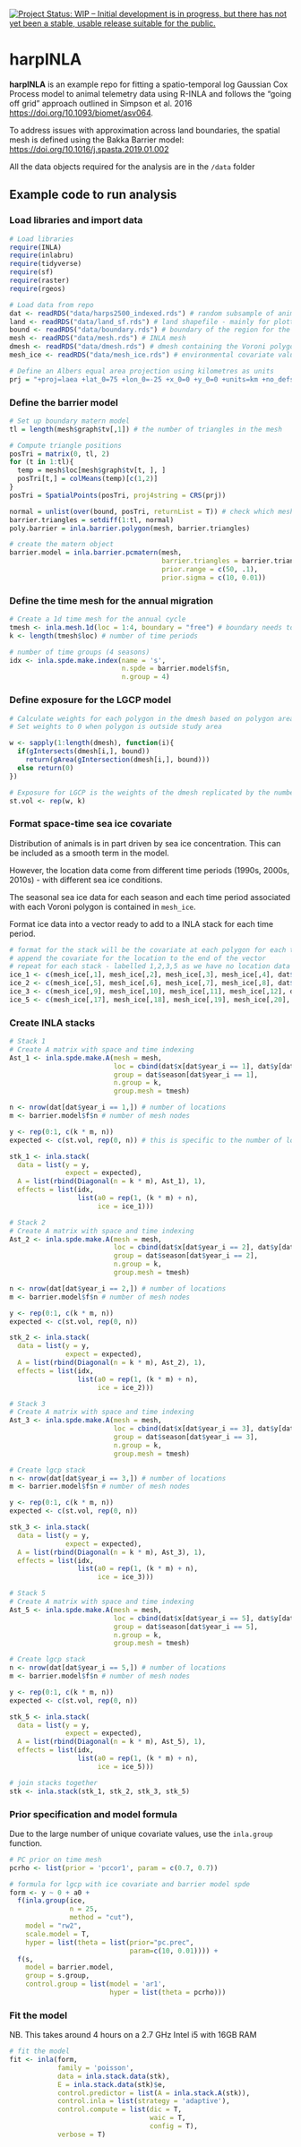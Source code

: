 <!-- README.md is generated from README.Rmd. Please edit that file -->
[![Project Status: WIP – Initial development is in progress, but there
has not yet been a stable, usable release suitable for the
public.](https://www.repostatus.org/badges/latest/wip.svg)](https://www.repostatus.org/#wip)

harpINLA
========

**harpINLA** is an example repo for fitting a spatio-temporal log
Gaussian Cox Process model to animal telemetry data using R-INLA and
follows the “going off grid” approach outlined in Simpson et al. 2016
<a href="https://doi.org/10.1093/biomet/asv064" class="uri">https://doi.org/10.1093/biomet/asv064</a>.

To address issues with approximation across land boundaries, the spatial
mesh is defined using the Bakka Barrier model:
<a href="https://doi.org/10.1016/j.spasta.2019.01.002" class="uri">https://doi.org/10.1016/j.spasta.2019.01.002</a>

All the data objects required for the analysis are in the `/data` folder

Example code to run analysis
----------------------------

### Load libraries and import data

``` r
# Load libraries
require(INLA)
require(inlabru)
require(tidyverse)
require(sf)
require(raster)
require(rgeos)

# Load data from repo
dat <- readRDS("data/harps2500_indexed.rds") # random subsample of animal locations
land <- readRDS("data/land_sf.rds") # land shapefile - mainly for plotting
bound <- readRDS("data/boundary.rds") # boundary of the region for the INLA barrier model
mesh <- readRDS("data/mesh.rds") # INLA mesh
dmesh <- readRDS("data/dmesh.rds") # dmesh containing the Voroni polygons
mesh_ice <- readRDS("data/mesh_ice.rds") # environmental covariate values for the dmesh

# Define an Albers equal area projection using kilometres as units
prj = "+proj=laea +lat_0=75 +lon_0=-25 +x_0=0 +y_0=0 +units=km +no_defs +ellps=WGS84"
```

### Define the barrier model

``` r
# Set up boundary matern model
tl = length(mesh$graph$tv[,1]) # the number of triangles in the mesh

# Compute triangle positions
posTri = matrix(0, tl, 2) 
for (t in 1:tl){
  temp = mesh$loc[mesh$graph$tv[t, ], ]
  posTri[t,] = colMeans(temp)[c(1,2)] 
}
posTri = SpatialPoints(posTri, proj4string = CRS(prj))

normal = unlist(over(bound, posTri, returnList = T)) # check which mesh triangles are inside the normal area
barrier.triangles = setdiff(1:tl, normal)
poly.barrier = inla.barrier.polygon(mesh, barrier.triangles)

# create the matern object
barrier.model = inla.barrier.pcmatern(mesh,
                                      barrier.triangles = barrier.triangles,
                                      prior.range = c(50, .1),
                                      prior.sigma = c(10, 0.01))
```

### Define the time mesh for the annual migration

``` r
# Create a 1d time mesh for the annual cycle
tmesh <- inla.mesh.1d(loc = 1:4, boundary = "free") # boundary needs to be changed to 'cyclic' but this increases computation time
k <- length(tmesh$loc) # number of time periods

# number of time groups (4 seasons)
idx <- inla.spde.make.index(name = 's',
                            n.spde = barrier.model$f$n,
                            n.group = 4)
```

### Define exposure for the LGCP model

``` r
# Calculate weights for each polygon in the dmesh based on polygon area
# Set weights to 0 when polygon is outside study area

w <- sapply(1:length(dmesh), function(i){
  if(gIntersects(dmesh[i,], bound))
    return(gArea(gIntersection(dmesh[i,], bound)))
  else return(0)
})

# Exposure for LGCP is the weights of the dmesh replicated by the number of seasons in the time mesh
st.vol <- rep(w, k)
```

### Format space-time sea ice covariate

Distribution of animals is in part driven by sea ice concentration. This
can be included as a smooth term in the model.

However, the location data come from different time periods (1990s,
2000s, 2010s) - with different sea ice conditions.

The seasonal sea ice data for each season and each time period
associated with each Voroni polygon is contained in `mesh_ice`.

Format ice data into a vector ready to add to a INLA stack for each time
period.

``` r
# format for the stack will be the covariate at each polygon for each time point in the 1d mesh
# append the covariate for the location to the end of the vector
# repeat for each stack - labelled 1,2,3,5 as we have no location data for time period 4
ice_1 <- c(mesh_ice[,1], mesh_ice[,2], mesh_ice[,3], mesh_ice[,4], dat$ice[dat$year_i == 1]) # seasonal ice and add location ice
ice_2 <- c(mesh_ice[,5], mesh_ice[,6], mesh_ice[,7], mesh_ice[,8], dat$ice[dat$year_i == 2])
ice_3 <- c(mesh_ice[,9], mesh_ice[,10], mesh_ice[,11], mesh_ice[,12], dat$ice[dat$year_i == 3])
ice_5 <- c(mesh_ice[,17], mesh_ice[,18], mesh_ice[,19], mesh_ice[,20], dat$ice[dat$year_i == 5])
```

### Create INLA stacks

``` r
# Stack 1
# Create A matrix with space and time indexing
Ast_1 <- inla.spde.make.A(mesh = mesh,
                          loc = cbind(dat$x[dat$year_i == 1], dat$y[dat$year_i == 1]),
                          group = dat$season[dat$year_i == 1],
                          n.group = k,
                          group.mesh = tmesh)

n <- nrow(dat[dat$year_i == 1,]) # number of locations
m <- barrier.model$f$n # number of mesh nodes

y <- rep(0:1, c(k * m, n))
expected <- c(st.vol, rep(0, n)) # this is specific to the number of locations in each time point

stk_1 <- inla.stack(
  data = list(y = y,
              expect = expected), 
  A = list(rbind(Diagonal(n = k * m), Ast_1), 1), 
  effects = list(idx,
                 list(a0 = rep(1, (k * m) + n),
                      ice = ice_1)))

# Stack 2
# Create A matrix with space and time indexing
Ast_2 <- inla.spde.make.A(mesh = mesh,
                          loc = cbind(dat$x[dat$year_i == 2], dat$y[dat$year_i == 2]),
                          group = dat$season[dat$year_i == 2],
                          n.group = k,
                          group.mesh = tmesh)

n <- nrow(dat[dat$year_i == 2,]) # number of locations
m <- barrier.model$f$n # number of mesh nodes

y <- rep(0:1, c(k * m, n))
expected <- c(st.vol, rep(0, n))

stk_2 <- inla.stack(
  data = list(y = y,
              expect = expected), 
  A = list(rbind(Diagonal(n = k * m), Ast_2), 1), 
  effects = list(idx,
                 list(a0 = rep(1, (k * m) + n),
                      ice = ice_2)))

# Stack 3
# Create A matrix with space and time indexing
Ast_3 <- inla.spde.make.A(mesh = mesh,
                          loc = cbind(dat$x[dat$year_i == 3], dat$y[dat$year_i == 3]),
                          group = dat$season[dat$year_i == 3],
                          n.group = k,
                          group.mesh = tmesh)

# Create lgcp stack
n <- nrow(dat[dat$year_i == 3,]) # number of locations
m <- barrier.model$f$n # number of mesh nodes

y <- rep(0:1, c(k * m, n))
expected <- c(st.vol, rep(0, n))

stk_3 <- inla.stack(
  data = list(y = y,
              expect = expected), 
  A = list(rbind(Diagonal(n = k * m), Ast_3), 1), 
  effects = list(idx,
                 list(a0 = rep(1, (k * m) + n),
                      ice = ice_3)))

# Stack 5
# Create A matrix with space and time indexing
Ast_5 <- inla.spde.make.A(mesh = mesh,
                          loc = cbind(dat$x[dat$year_i == 5], dat$y[dat$year_i == 5]),
                          group = dat$season[dat$year_i == 5],
                          n.group = k,
                          group.mesh = tmesh)

# Create lgcp stack
n <- nrow(dat[dat$year_i == 5,]) # number of locations
m <- barrier.model$f$n # number of mesh nodes

y <- rep(0:1, c(k * m, n))
expected <- c(st.vol, rep(0, n))

stk_5 <- inla.stack(
  data = list(y = y,
              expect = expected), 
  A = list(rbind(Diagonal(n = k * m), Ast_5), 1), 
  effects = list(idx,
                 list(a0 = rep(1, (k * m) + n),
                      ice = ice_5)))

# join stacks together
stk <- inla.stack(stk_1, stk_2, stk_3, stk_5)
```

### Prior specification and model formula

Due to the large number of unique covariate values, use the `inla.group`
function.

``` r
# PC prior on time mesh
pcrho <- list(prior = 'pccor1', param = c(0.7, 0.7))

# formula for lgcp with ice covariate and barrier model spde
form <- y ~ 0 + a0 + 
  f(inla.group(ice,
               n = 25,
               method = "cut"),
    model = "rw2",
    scale.model = T,
    hyper = list(theta = list(prior="pc.prec",
                              param=c(10, 0.01)))) + 
  f(s,
    model = barrier.model,
    group = s.group,
    control.group = list(model = 'ar1',
                         hyper = list(theta = pcrho)))
```

### Fit the model

NB. This takes around 4 hours on a 2.7 GHz Intel i5 with 16GB RAM

``` r
# fit the model
fit <- inla(form,
            family = 'poisson',
            data = inla.stack.data(stk),
            E = inla.stack.data(stk)$e,
            control.predictor = list(A = inla.stack.A(stk)),
            control.inla = list(strategy = 'adaptive'),
            control.compute = list(dic = T,
                                   waic = T,
                                   config = T),
            verbose = T)
```
